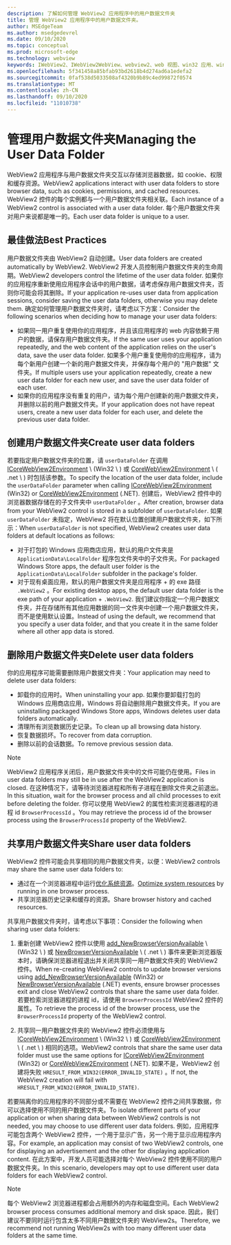 ```yaml
---
description: 了解如何管理 WebView2 应用程序中的用户数据文件夹
title: 管理 WebView2 应用程序中的用户数据文件夹。
author: MSEdgeTeam
ms.author: msedgedevrel
ms.date: 09/10/2020
ms.topic: conceptual
ms.prod: microsoft-edge
ms.technology: webview
keywords: IWebView2、IWebView2WebView、webview2、web 视图、win32 应用、win32、edge、ICoreWebView2、ICoreWebView2Host、浏览器控件、边缘 html、用户数据文件夹
ms.openlocfilehash: 5f341458a85bfab93bd2618b4d274ad6a1edefa2
ms.sourcegitcommit: 0faf538d5033508af4320b9b89c4ed99872f0574
ms.translationtype: MT
ms.contentlocale: zh-CN
ms.lasthandoff: 09/10/2020
ms.locfileid: "11010738"
---
```

# <span data-ttu-id="541b9-104">管理用户数据文件夹</span><span class="sxs-lookup"><span data-stu-id="541b9-104">Managing the User Data Folder</span></span>  

<span data-ttu-id="541b9-105">WebView2 应用程序与用户数据文件夹交互以存储浏览器数据，如 cookie、权限和缓存资源。</span><span class="sxs-lookup"><span data-stu-id="541b9-105">WebView2 applications interact with user data folders to store browser data, such as cookies, permissions, and cached resources.</span></span>  <span data-ttu-id="541b9-106">WebView2 控件的每个实例都与一个用户数据文件夹相关联。</span><span class="sxs-lookup"><span data-stu-id="541b9-106">Each instance of a WebView2 control is associated with a user data folder.</span></span>  <span data-ttu-id="541b9-107">每个用户数据文件夹对用户来说都是唯一的。</span><span class="sxs-lookup"><span data-stu-id="541b9-107">Each user data folder is unique to a user.</span></span>  

## <span data-ttu-id="541b9-108">最佳做法</span><span class="sxs-lookup"><span data-stu-id="541b9-108">Best Practices</span></span>  

<span data-ttu-id="541b9-109">用户数据文件夹由 WebView2 自动创建。</span><span class="sxs-lookup"><span data-stu-id="541b9-109">User data folders are created automatically by WebView2.</span></span>  <span data-ttu-id="541b9-110">WebView2 开发人员控制用户数据文件夹的生命周期。</span><span class="sxs-lookup"><span data-stu-id="541b9-110">WebView2 developers control the lifetime of the user data folder.</span></span>  <span data-ttu-id="541b9-111">如果你的应用程序重新使用应用程序会话中的用户数据，请考虑保存用户数据文件夹，否则你可能会将其删除。</span><span class="sxs-lookup"><span data-stu-id="541b9-111">If your application re-uses user data from application sessions, consider saving the user data folders, otherwise you may delete them.</span></span>  <span data-ttu-id="541b9-112">确定如何管理用户数据文件夹时，请考虑以下方案：</span><span class="sxs-lookup"><span data-stu-id="541b9-112">Consider the following scenarios when deciding how to manage your user data folders:</span></span>  

*   <span data-ttu-id="541b9-113">如果同一用户重复使用你的应用程序，并且该应用程序的 web 内容依赖于用户的数据，请保存用户数据文件夹。</span><span class="sxs-lookup"><span data-stu-id="541b9-113">If the same user uses your application repeatedly, and the web content of the application relies on the user's data, save the user data folder.</span></span>  <span data-ttu-id="541b9-114">如果多个用户重复使用你的应用程序，请为每个新用户创建一个新的用户数据文件夹，并保存每个用户的 "用户数据" 文件夹。</span><span class="sxs-lookup"><span data-stu-id="541b9-114">If multiple users use your application repeatedly, create a new user data folder for each new user, and save the user data folder of each user.</span></span>
*   <span data-ttu-id="541b9-115">如果你的应用程序没有重复的用户，请为每个用户创建新的用户数据文件夹，并删除以前的用户数据文件夹。</span><span class="sxs-lookup"><span data-stu-id="541b9-115">If your application does not have repeat users, create a new user data folder for each user, and delete the previous user data folder.</span></span>  

## <span data-ttu-id="541b9-116">创建用户数据文件夹</span><span class="sxs-lookup"><span data-stu-id="541b9-116">Create user data folders</span></span>  

<span data-ttu-id="541b9-117">若要指定用户数据文件夹的位置，请 `userDataFolder` 在调用 [ICoreWebView2Environment](../reference/win32/0-9-622/icorewebview2environment.md) \ (Win32 \ ) 或 [CoreWebView2Environment](../reference/dotnet/0-9-628/microsoft-web-webview2-core-corewebview2environment.md) \ ( .net \ ) 时包括该参数。</span><span class="sxs-lookup"><span data-stu-id="541b9-117">To specify the location of the user data folder, include the `userDataFolder` parameter when calling [ICoreWebView2Environment](../reference/win32/0-9-622/icorewebview2environment.md) \(Win32\) or [CoreWebView2Environment](../reference/dotnet/0-9-628/microsoft-web-webview2-core-corewebview2environment.md) \(.NET\).</span></span>  <span data-ttu-id="541b9-118">创建后，WebView2 控件中的浏览器数据存储在的子文件夹中 `userDataFolder` 。</span><span class="sxs-lookup"><span data-stu-id="541b9-118">After creation, browser data from your WebView2 control is stored in a subfolder of `userDataFolder`.</span></span>  <span data-ttu-id="541b9-119">如果 `userDataFolder` 未指定，WebView2 将在默认位置创建用户数据文件夹，如下所示：</span><span class="sxs-lookup"><span data-stu-id="541b9-119">When `userDataFolder` is not specified, WebView2 creates user data folders at default locations as follows:</span></span>  

*   <span data-ttu-id="541b9-120">对于打包的 Windows 应用商店应用，默认的用户文件夹是 `ApplicationData\LocalFolder` 程序包文件夹中的子文件夹。</span><span class="sxs-lookup"><span data-stu-id="541b9-120">For packaged Windows Store apps, the default user folder is the `ApplicationData\LocalFolder` subfolder in the package's  folder.</span></span>  
*   <span data-ttu-id="541b9-121">对于现有桌面应用，默认的用户数据文件夹是应用程序 + 的 exe 路径 `.WebView2` 。</span><span class="sxs-lookup"><span data-stu-id="541b9-121">For existing desktop apps, the default user data folder is the exe path of your application + `.WebView2`.</span></span>  <span data-ttu-id="541b9-122">我们建议你指定一个用户数据文件夹，并在存储所有其他应用数据的同一文件夹中创建一个用户数据文件夹，而不是使用默认设置。</span><span class="sxs-lookup"><span data-stu-id="541b9-122">Instead of using the default, we recommend that you specify a user data folder, and that you create it in the same folder where all other app data is stored.</span></span>  

## <span data-ttu-id="541b9-123">删除用户数据文件夹</span><span class="sxs-lookup"><span data-stu-id="541b9-123">Delete user data folders</span></span>  

<span data-ttu-id="541b9-124">你的应用程序可能需要删除用户数据文件夹：</span><span class="sxs-lookup"><span data-stu-id="541b9-124">Your application may need to delete user data folders:</span></span>  

*   <span data-ttu-id="541b9-125">卸载你的应用时。</span><span class="sxs-lookup"><span data-stu-id="541b9-125">When uninstalling your app.</span></span>  <span data-ttu-id="541b9-126">如果你要卸载打包的 Windows 应用商店应用，Windows 将自动删除用户数据文件夹。</span><span class="sxs-lookup"><span data-stu-id="541b9-126">If you are uninstalling packaged Windows Store apps, Windows deletes user data folders automatically.</span></span>  
*   <span data-ttu-id="541b9-127">清理所有浏览数据历史记录。</span><span class="sxs-lookup"><span data-stu-id="541b9-127">To clean up all browsing data history.</span></span>  
*   <span data-ttu-id="541b9-128">恢复数据损坏。</span><span class="sxs-lookup"><span data-stu-id="541b9-128">To recover from data corruption.</span></span>  
*   <span data-ttu-id="541b9-129">删除以前的会话数据。</span><span class="sxs-lookup"><span data-stu-id="541b9-129">To remove previous session data.</span></span>  

> [!NOTE]
> <span data-ttu-id="541b9-130">WebView2 应用程序关闭后，用户数据文件夹中的文件可能仍在使用。</span><span class="sxs-lookup"><span data-stu-id="541b9-130">Files in user data folders may still be in use after the WebView2 application is closed.</span></span>  <span data-ttu-id="541b9-131">在这种情况下，请等待浏览器进程和所有子进程在删除文件夹之前退出。</span><span class="sxs-lookup"><span data-stu-id="541b9-131">In this situation, wait for the browser process and all child processes to exit before deleting the folder.</span></span>  <span data-ttu-id="541b9-132">你可以使用 WebView2 的属性检索浏览器进程的进程 id `BrowserProcessId` 。</span><span class="sxs-lookup"><span data-stu-id="541b9-132">You may retrieve the process id of the browser process using the `BrowserProcessId` property of the WebView2.</span></span>  

## <span data-ttu-id="541b9-133">共享用户数据文件夹</span><span class="sxs-lookup"><span data-stu-id="541b9-133">Share user data folders</span></span>  

<span data-ttu-id="541b9-134">WebView2 控件可能会共享相同的用户数据文件夹，以便：</span><span class="sxs-lookup"><span data-stu-id="541b9-134">WebView2 controls may share the same user data folders to:</span></span>  

*   <span data-ttu-id="541b9-135">通过在一个浏览器进程中运行[优化系统资源](../concepts/process-model.md)。</span><span class="sxs-lookup"><span data-stu-id="541b9-135">[Optimize system resources](../concepts/process-model.md) by running in one browser process.</span></span>  
*   <span data-ttu-id="541b9-136">共享浏览器历史记录和缓存的资源。</span><span class="sxs-lookup"><span data-stu-id="541b9-136">Share browser history and cached resources.</span></span>  

<span data-ttu-id="541b9-137">共享用户数据文件夹时，请考虑以下事项：</span><span class="sxs-lookup"><span data-stu-id="541b9-137">Consider the following when sharing user data folders:</span></span>  

1.  <span data-ttu-id="541b9-138">重新创建 WebView2 控件以使用 [add_NewBrowserVersionAvailable](../reference/win32/0-9-622/icorewebview2environment.md#add_newbrowserversionavailable) \ (Win32 \ ) 或 [NewBrowserVersionAvailable](../reference/dotnet/0-9-628/microsoft-web-webview2-core-corewebview2environment.md#newbrowserversionavailable) \ ( .net \ ) 事件来更新浏览器版本时，请确保浏览器进程退出并关闭共享同一用户数据文件夹的 WebView2 控件。</span><span class="sxs-lookup"><span data-stu-id="541b9-138">When re-creating WebView2 controls to update browser versions using [add_NewBrowserVersionAvailable](../reference/win32/0-9-622/icorewebview2environment.md#add_newbrowserversionavailable) \(Win32\) or [NewBrowserVersionAvailable](../reference/dotnet/0-9-628/microsoft-web-webview2-core-corewebview2environment.md#newbrowserversionavailable) \(.NET\) events, ensure browser processes exit and close WebView2 controls that share the same user data folder.</span></span>  <span data-ttu-id="541b9-139">若要检索浏览器进程的进程 id，请使用 `BrowserProcessId` WebView2 控件的属性。</span><span class="sxs-lookup"><span data-stu-id="541b9-139">To retrieve the process id of the browser process, use the `BrowserProcessId` property of the WebView2 control.</span></span>  

2.  <span data-ttu-id="541b9-140">共享同一用户数据文件夹的 WebView2 控件必须使用与 [ICoreWebView2Environment](../reference/win32/0-9-622/icorewebview2environment.md) \ (Win32 \ ) 或 [CoreWebView2Environment](../reference/dotnet/0-9-628/microsoft-web-webview2-core-corewebview2environment.md) \ ( .net \ ) 相同的选项。</span><span class="sxs-lookup"><span data-stu-id="541b9-140">WebView2 controls that share the same user data folder must use the same options for [ICoreWebView2Environment](../reference/win32/0-9-622/icorewebview2environment.md) \(Win32\) or [CoreWebView2Environment](../reference/dotnet/0-9-628/microsoft-web-webview2-core-corewebview2environment.md) \(.NET\).</span></span>  <span data-ttu-id="541b9-141">如果不是，WebView2 创建将失败 `HRESULT_FROM_WIN32(ERROR_INVALID_STATE)` 。</span><span class="sxs-lookup"><span data-stu-id="541b9-141">If not, the WebView2 creation will fail with `HRESULT_FROM_WIN32(ERROR_INVALID_STATE)`.</span></span>  

<span data-ttu-id="541b9-142">若要隔离你的应用程序的不同部分或不需要在 WebView2 控件之间共享数据，你可以选择使用不同的用户数据文件夹。</span><span class="sxs-lookup"><span data-stu-id="541b9-142">To isolate different parts of your application or when sharing data between WebView2 controls is not needed, you may choose to use different user data folders.</span></span>  <span data-ttu-id="541b9-143">例如，应用程序可能包含两个 WebView2 控件，一个用于显示广告，另一个用于显示应用程序内容。</span><span class="sxs-lookup"><span data-stu-id="541b9-143">For example, an application may consist of two WebView2 controls, one for displaying an advertisement and the other for displaying application content.</span></span>  <span data-ttu-id="541b9-144">在此方案中，开发人员可能选择对每个 WebView2 控件使用不同的用户数据文件夹。</span><span class="sxs-lookup"><span data-stu-id="541b9-144">In this scenario, developers may opt to use different user data folders for each WebView2 control.</span></span>  

> [!NOTE]
> <span data-ttu-id="541b9-145">每个 WebView2 浏览器进程都会占用额外的内存和磁盘空间。</span><span class="sxs-lookup"><span data-stu-id="541b9-145">Each WebView2 browser process consumes additional memory and disk space.</span></span>  <span data-ttu-id="541b9-146">因此，我们建议不要同时运行包含太多不同用户数据文件夹的 WebView2s。</span><span class="sxs-lookup"><span data-stu-id="541b9-146">Therefore, we recommend not running WebView2s with too many different user data folders at the same time.</span></span>  
